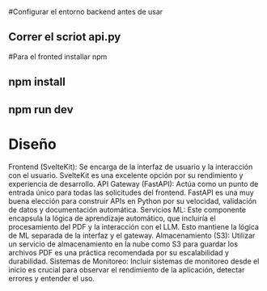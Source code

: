 #Configurar el entorno backend antes de usar

## Correr el scriot api.py


#Para el fronted installar npm 


## npm install
## npm run dev



# Diseño 

Frontend (SvelteKit): Se encarga de la interfaz de usuario y la interacción con el usuario. SvelteKit es una excelente opción por su rendimiento y experiencia de desarrollo.
API Gateway (FastAPI): Actúa como un punto de entrada único para todas las solicitudes del frontend. FastAPI es una muy buena elección para construir APIs en Python por su velocidad, validación de datos y documentación automática.
Servicios ML: Este componente encapsula la lógica de aprendizaje automático, que incluiría el procesamiento del PDF y la interacción con el LLM. Esto mantiene la lógica de ML separada de la interfaz y el gateway.
Almacenamiento (S3): Utilizar un servicio de almacenamiento en la nube como S3 para guardar los archivos PDF es una práctica recomendada por su escalabilidad y durabilidad.
Sistemas de Monitoreo: Incluir sistemas de monitoreo desde el inicio es crucial para observar el rendimiento de la aplicación, detectar errores y entender el uso.

